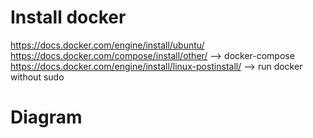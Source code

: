 # Install docker
https://docs.docker.com/engine/install/ubuntu/
<br>
https://docs.docker.com/compose/install/other/ --> docker-compose
<br>
https://docs.docker.com/engine/install/linux-postinstall/ --> run docker without sudo
# Diagram
<img src="" />